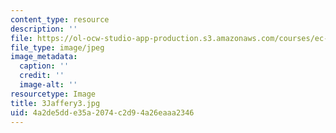 ```yaml
---
content_type: resource
description: ''
file: https://ol-ocw-studio-app-production.s3.amazonaws.com/courses/ec-721-wheelchair-design-in-developing-countries-spring-2009/4a2de5dde35a2074c2d94a26eaaa2346_3Jaffery3.jpg
file_type: image/jpeg
image_metadata:
  caption: ''
  credit: ''
  image-alt: ''
resourcetype: Image
title: 3Jaffery3.jpg
uid: 4a2de5dd-e35a-2074-c2d9-4a26eaaa2346
---
```


